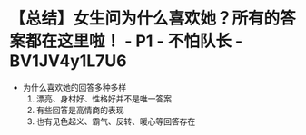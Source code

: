 # 【总结】女生问为什么喜欢她？所有的答案都在这里啦！ - P1 - 不怕队长 - BV1JV4y1L7U6

-   为什么喜欢她的回答多种多样
    1.  漂亮、身材好、性格好并不是唯一答案
    2.  有些回答是高情商的表现
    3.  也有见色起义、霸气、反转、暖心等回答存在